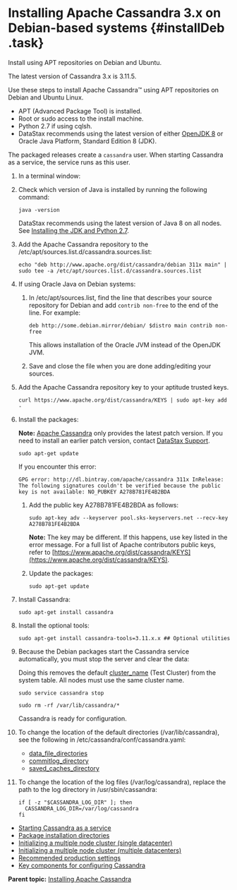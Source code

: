 # Installing Apache Cassandra 3.x on Debian-based systems {#installDeb .task}

Install using APT repositories on Debian and Ubuntu.

The latest version of Cassandra 3.x is 3.11.5.

Use these steps to install Apache Cassandra™ using APT repositories on Debian and Ubuntu Linux.

-   APT \(Advanced Package Tool\) is installed.
-   Root or sudo access to the install machine.
-   Python 2.7 if using cqlsh.
-   DataStax recommends using the latest version of either [OpenJDK 8](http://openjdk.java.net/) or Oracle Java Platform, Standard Edition 8 \(JDK\).

The packaged releases create a `cassandra` user. When starting Cassandra as a service, the service runs as this user.

1.  In a terminal window:
2.  Check which version of Java is installed by running the following command:

    ```language-bash
    java -version
    ```

    DataStax recommends using the latest version of Java 8 on all nodes. See [Installing the JDK and Python 2.7](installJDKabout.md).

3.  Add the Apache Cassandra repository to the /etc/apt/sources.list.d/cassandra.sources.list:

    ```language-bash
    echo "deb http://www.apache.org/dist/cassandra/debian 311x main" | sudo tee -a /etc/apt/sources.list.d/cassandra.sources.list
    ```

4.  If using Oracle Java on Debian systems:

    1.  In /etc/apt/sources.list, find the line that describes your source repository for Debian and add `contrib non-free` to the end of the line. For example:

        ```
        deb http://some.debian.mirror/debian/ $distro main contrib non-free
        ```

        This allows installation of the Oracle JVM instead of the OpenJDK JVM.

    2.  Save and close the file when you are done adding/editing your sources.

5.  Add the Apache Cassandra repository key to your aptitude trusted keys.

    ```language-bash
    curl https://www.apache.org/dist/cassandra/KEYS | sudo apt-key add -
    ```

6.  Install the packages:

    **Note:** [Apache Cassandra](http://cassandra.apache.org/download/) only provides the latest patch version. If you need to install an earlier patch version, contact [DataStax Support](https://support.datastax.com/).

    ```language-bash
    sudo apt-get update
    ```

    If you encounter this error:

    ```no-highlight
    GPG error: http://dl.bintray.com/apache/cassandra 311x InRelease: The following signatures couldn't be verified because the public key is not available: NO_PUBKEY A278B781FE4B2BDA
    ```

    1.  Add the public key A278B781FE4B2BDA as follows:

        ```language-bash
        sudo apt-key adv --keyserver pool.sks-keyservers.net --recv-key A278B781FE4B2BDA
        ```

        **Note:** The key may be different. If this happens, use key listed in the error message. For a full list of Apache contributors public keys, refer to [https://www.apache.org/dist/cassandra/KEYS](https://www.apache.org/dist/cassandra/KEYS).

    2.  Update the packages:

        ```language-bash
        sudo apt-get update
        ```

7.  Install Cassandra:

    ```language-bash
    sudo apt-get install cassandra
    ```

8.  Install the optional tools:

    ```language-bash
    sudo apt-get install cassandra-tools=3.11.x.x ## Optional utilities
    ```

9.  Because the Debian packages start the Cassandra service automatically, you must stop the server and clear the data:

    Doing this removes the default [cluster\_name](../configuration/configCassandra_yaml.md#cluster_name) \(Test Cluster\) from the system table. All nodes must use the same cluster name.

    ```language-bash
    sudo service cassandra stop
    ```

    ```language-bash
    sudo rm -rf /var/lib/cassandra/*
    ```

    Cassandra is ready for configuration.

10. To change the location of the default directories \(/var/lib/cassandra\), see the following in /etc/cassandra/conf/cassandra.yaml:

    -   [data\_file\_directories](../configuration/configCassandra_yaml.md#data_file_directories)
    -   [commitlog\_directory](../configuration/configCassandra_yaml.md#commitlog_directory)
    -   [saved\_caches\_directory](../configuration/configCassandra_yaml.md#saved_caches_directory)
11. To change the location of the log files \(/var/log/cassandra\), replace the path to the log directory in /usr/sbin/cassandra:

    ```
    if [ -z "$CASSANDRA_LOG_DIR" ]; then
      CASSANDRA_LOG_DIR=/var/log/cassandra
    fi
    ```


-   [Starting Cassandra as a service](../initialize/referenceStartCservice.md)
-   [Package installation directories](installLocatePkg.md)
-   [Initializing a multiple node cluster \(single datacenter\)](../initialize/initSingleDS.md)
-   [Initializing a multiple node cluster \(multiple datacenters\)](../initialize/initMultipleDS.md)
-   [Recommended production settings](installRecommendSettings.md)
-    [Key components for configuring Cassandra](../architecture/archIntro.md#key-tasks)

**Parent topic:** [Installing Apache Cassandra](../../cassandra/install/install_cassandraTOC.md)

